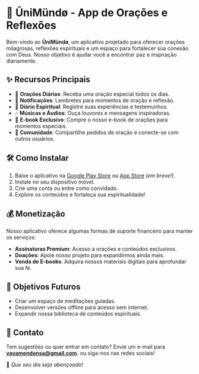 # 📱 ŪniMündø - App de Orações e Reflexões

Bem-vindo ao **ŪniMündø**, um aplicativo projetado para oferecer orações milagrosas, reflexões espirituais e um espaço para fortalecer sua conexão com Deus. Nosso objetivo é ajudar você a encontrar paz e inspiração diariamente.

## ✨ Recursos Principais

- 📖 **Orações Diárias**: Receba uma oração especial todos os dias.
- 🔔 **Notificações**: Lembretes para momentos de oração e reflexão.
- 📝 **Diário Espiritual**: Registre suas experiências e testemunhos.
- 🎶 **Músicas e Áudios**: Ouça louvores e mensagens inspiradoras.
- 🛒 **E-book Exclusivo**: Compre o nosso e-book de orações para momentos especiais.
- 🤝 **Comunidade**: Compartilhe pedidos de oração e conecte-se com outros usuários.

## 🛠️ Como Instalar

1. Baixe o aplicativo na [Google Play Store](#) ou [App Store](#) *(em breve!)*.
2. Instale no seu dispositivo móvel.
3. Crie uma conta ou entre como convidado.
4. Explore os conteúdos e fortaleça sua espiritualidade!

## 💰 Monetização

Nosso aplicativo oferece algumas formas de suporte financeiro para manter os serviços:

- **Assinaturas Premium**: Acesso a orações e conteúdos exclusivos.
- **Doações**: Apoie nosso projeto para expandirmos ainda mais.
- **Venda de E-books**: Adquira nossos materiais digitais para aprofundar sua fé.

## 🚀 Objetivos Futuros

- Criar um espaço de meditações guiadas.
- Desenvolver versões offline para acesso sem internet.
- Expandir nossa biblioteca de conteúdos espirituais.

## 📩 Contato

Tem sugestões ou quer entrar em contato? Envie um e-mail para **vavamendonsa@gmail.com.** ou siga-nos nas redes sociais!

🙏 *Que seu dia seja abençoado!*
